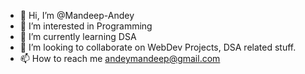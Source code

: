 - 👋 Hi, I’m @Mandeep-Andey
- 👀 I’m interested in Programming
- 🌱 I’m currently learning DSA 
- 💞️ I’m looking to collaborate on WebDev Projects, DSA related stuff.
- 📫 How to reach me andeymandeep@gmail.com

<!---
Mandeep-Andey/Mandeep-Andey is a ✨ special ✨ repository because its `README.md` (this file) appears on your GitHub profile.
You can click the Preview link to take a look at your changes.
--->
